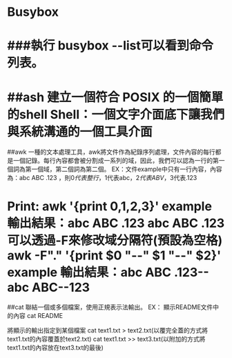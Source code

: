# Busybox
###執行 busybox --list可以看到命令列表。
==
##ash
建立一個符合 POSIX 的一個簡單的shell
Shell：一個文字介面底下讓我們與系統溝通的一個工具介面
==
##awk
一種的文本處理工具，awk將文件作為紀錄序列處理，文件內容的每行都是一個記錄。每行內容都會被分割成一系列的域，因此，我們可以認為一行的第一個詞為第一個域，第二個詞為第二個。
EX：文件example中只有一行內容，內容為：abc ABC .123 ，則$0代表整行，$1代表abc，$2代表ABV，$3代表.123
 
Print:
awk '{print $0,$1,$2,$3}' example
輸出結果：abc ABC .123 abc ABC .123
可以透過-F來修改域分隔符(預設為空格)
awk -F"." '{print $0 "--" $1 "--" $2}' example
輸出結果：abc ABC .123--abc ABC--123
==
##cat
聯結一個或多個檔案，使用正規表示法輸出。
EX：
顯示README文件中的內容
cat README

將顯示的輸出指定到某個檔案
cat text1.txt > text2.txt(以覆完全蓋的方式將text1.txt的內容覆蓋於text2.txt)
cat text1.txt >> text3.txt(以附加的方式將text1.txt的內容放在text3.txt的最後)

